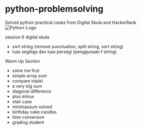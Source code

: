 # python-problemsolving
Solved python practical cases from Digital Skola and HackerRank
![Python-Logo](https://user-images.githubusercontent.com/96209699/172898694-743f7b63-c073-41a3-a649-e2dff4688aee.png)

session 6 digital skola
- sort string (remove punctuation, split string, sort string)
- luas segitiga dan luas persegi (penggunaan f string)

Warm Up Section
- solve me first
- simple array sum
- compare triplet
- a very big sum
- diagonal difference
- plus minus
- stair case
- minimaxsum solved
- birthday cake candles
- time conversion
- grading student
